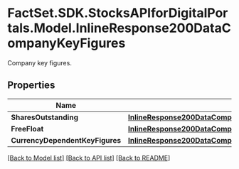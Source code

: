 # FactSet.SDK.StocksAPIforDigitalPortals.Model.InlineResponse200DataCompanyKeyFigures
Company key figures.

## Properties

Name | Type | Description | Notes
------------ | ------------- | ------------- | -------------
**SharesOutstanding** | [**InlineResponse200DataCompanyKeyFiguresSharesOutstanding**](InlineResponse200DataCompanyKeyFiguresSharesOutstanding.md) |  | [optional] 
**FreeFloat** | [**InlineResponse200DataCompanyKeyFiguresFreeFloat**](InlineResponse200DataCompanyKeyFiguresFreeFloat.md) |  | [optional] 
**CurrencyDependentKeyFigures** | [**InlineResponse200DataCompanyKeyFiguresCurrencyDependentKeyFigures**](InlineResponse200DataCompanyKeyFiguresCurrencyDependentKeyFigures.md) |  | [optional] 

[[Back to Model list]](../README.md#documentation-for-models) [[Back to API list]](../README.md#documentation-for-api-endpoints) [[Back to README]](../README.md)

